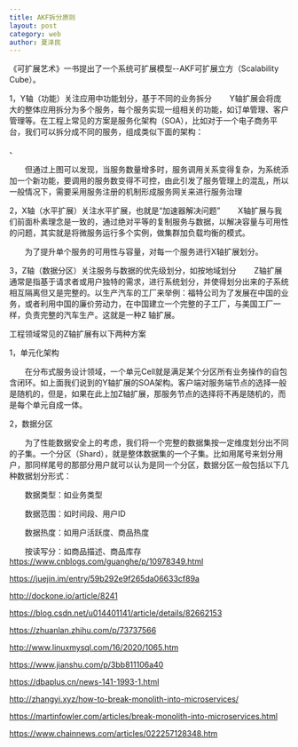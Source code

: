 ```yaml
---
title: AKF拆分原则
layout: post
category: web
author: 夏泽民
---
```

《可扩展艺术》一书提出了一个系统可扩展模型--AKF可扩展立方（Scalability Cube）。



1，Y轴（功能）关注应用中功能划分，基于不同的业务拆分
　　Y轴扩展会将庞大的整体应用拆分为多个服务，每个服务实现一组相关的功能，如订单管理、客户管理等。在工程上常见的方案是服务化架构（SOA），比如对于一个电子商务平台，我们可以拆分成不同的服务，组成类似下面的架构：

、

　　但通过上图可以发现，当服务数量增多时，服务调用关系变得复杂，为系统添加一个新功能，要调用的服务数变得不可控，由此引发了服务管理上的混乱，所以一般情况下，需要采用服务注册的机制形成服务网关来进行服务治理



2，X轴（水平扩展）关注水平扩展，也就是“加速器解决问题”
　　X轴扩展与我们前面朴素理念是一致的，通过绝对平等的复制服务与数据，以解决容量与可用性的问题，其实就是将微服务运行多个实例，做集群加负载均衡的模式。

　　为了提升单个服务的可用性与容量，对每一个服务进行X轴扩展划分。



3，Z轴（数据分区）关注服务与数据的优先级划分，如按地域划分
　　Z轴扩展通常是指基于请求者或用户独特的需求，进行系统划分，并使得划分出来的子系统相互隔离但又是完整的。以生产汽车的工厂来举例：福特公司为了发展在中国的业务，或者利用中国的廉价劳动力，在中国建立一个完整的子工厂，与美国工厂一样，负责完整的汽车生产。这就是一种Z 轴扩展。

工程领域常见的Z轴扩展有以下两种方案

1，单元化架构

　　在分布式服务设计领域，一个单元Cell就是满足某个分区所有业务操作的自包含闭环。如上面我们说到的Y轴扩展的SOA架构。客户端对服务端节点的选择一般是随机的，但是，如果在此上加Z轴扩展，那服务节点的选择将不再是随机的，而是每个单元自成一体。



2，数据分区

　　为了性能数据安全上的考虑，我们将一个完整的数据集按一定维度划分出不同的子集。一个分区（Shard），就是整体数据集的一个子集。比如用尾号来划分用户，那同样尾号的那部分用户就可以认为是同一个分区，数据分区一般包括以下几种数据划分形式：

　　数据类型：如业务类型

　　数据范围：如时间段、用户ID

　　数据热度：如用户活跃度、商品热度

　　按读写分：如商品描述、商品库存
　　
https://www.cnblogs.com/guanghe/p/10978349.html
<!-- more -->
https://juejin.im/entry/59b292e9f265da06633cf89a

http://dockone.io/article/8241

https://blog.csdn.net/u014401141/article/details/82662153

https://zhuanlan.zhihu.com/p/73737566

http://www.linuxmysql.com/16/2020/1065.htm

https://www.jianshu.com/p/3bb811106a40

https://dbaplus.cn/news-141-1993-1.html

http://zhangyi.xyz/how-to-break-monolith-into-microservices/

https://martinfowler.com/articles/break-monolith-into-microservices.html

https://www.chainnews.com/articles/022257128348.htm
